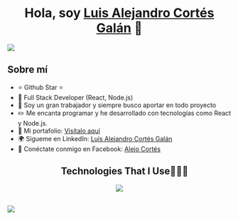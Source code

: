 <div align="center">
  <h1 align="center">Hola, soy <a href="https://www.linkedin.com/in/luis-alejandro-cort%C3%A9s-gal%C3%A1n/">Luis Alejandro Cortés Galán</a> 👋</h1>
</div>
<img src="https://i.imgur.com/Oi1Tat9.jpeg">

## Sobre mí

- ⭐ Github Star ⭐ 
- 📲 Full Stack Developer (React, Node.js)
- 🎥 Soy un gran trabajador y siempre busco aportar en todo proyecto
- ✏️ Me encanta programar y he desarrollado con tecnologías como React y Node.js.
- 📗 Mi portafolio: [Visítalo aquí](https://miportafolio-git-master-luisalejandrocortesgalans-projects.vercel.app/)
- 🌍 Sígueme en LinkedIn: [Luis Alejandro Cortés Galán](https://www.linkedin.com/in/luis-alejandro-cort%C3%A9s-gal%C3%A1n/)
- 📘 Conéctate conmigo en Facebook: [Alejo Cortés](https://www.facebook.com/alejo.cortes.35)

<!--
tech stack info 
<details>
<summary style="list-style-type: none;"><pre> Technologies That I Use👨🏻‍💻</pre>
<p align="center">
 <a href="https://github.com/SKRTEEEEEE/markdowns/blob/main/utils/techs-lenguajes.md">
     <img src="https://skillicons.dev/icons?i=solidity,ipfs,git,github,md,html,css,styledcomponents,tailwind,npm,bash,powershell,py,vscode,js,ts,nextjs,nodejs,express,react,redux,threejs,mysql,mongodb,firebase,vercel,ableton,discord&perline=14" />
 </a>
</p></summary>
- Hola mundo
</br>
</details>
-->

<!--tech stack icons-->
<div id="user-techs">
  <ul align="center">
    <h2>Technologies That I Use👨🏻‍💻</h2>
  </ul>
</div>

<p align="center">
 <a href="https://github.com/SKRTEEEEEE/markdowns/blob/main/about/techs-lenguajes.md">
    <img src="https://skillicons.dev/icons?i=solidity,ipfs,git,github,md,html,css,styledcomponents,tailwind,js,ts,mysql,mongodb,firebase,vercel,nextjs,nodejs,express,react,redux,threejs,py,bash,powershell,npm,vscode,ableton,discord&perline=14" />
 </a>
</p> 

<!--
<p align="center">
 <a href="https://github.com/SKRTEEEEEE/markdowns/blob/main/about/techs-lenguajes.md">
    <img src="https://skillicons.dev/icons?i=solidity,ipfs,git,github,obsidian,md,html,css,styledcomponents,tailwind,js,ts,prisma,sqlite,mongodb,mysql,firebase,vercel,nextjs,nodejs,express,sentry,redux,cpp,php,threejs,react,bash,powershell,npm,vscode,notion,ableton,windows&perline=17" />
 </a>
</p>
<div id="user-techs">
  <ul align="center">
    <h2>Socials👨🏻‍💻</h2>
  </ul>
</div>
<p align="center">
 <a href="https://github.com/SKRTEEEEEE/markdowns/blob/main/about/techs-lenguajes.md">
    <img src="https://skillicons.dev/icons?i=gmail,discord,twitter&perline=17" />
 </a>
</p>
-->

</br>

<!--Stats--!>

<img src="https://user-images.githubusercontent.com/73097560/115834477-dbab4500-a447-11eb-908a-139a6edaec5c.gif">

